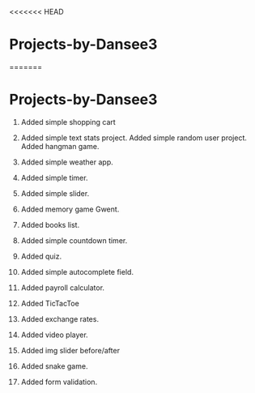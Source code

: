 <<<<<<< HEAD

# Projects-by-Dansee3

=======

# Projects-by-Dansee3

1. Added simple shopping cart
2. Added simple text stats project.
   Added simple random user project.
   Added hangman game.

3. Added simple weather app.

4. Added simple timer.
5. Added simple slider.
6. Added memory game Gwent.
7. Added books list.
8. Added simple countdown timer.
9. Added quiz.
10. Added simple autocomplete field.
11. Added payroll calculator.
12. Added TicTacToe
13. Added exchange rates.
14. Added video player.
15. Added img slider before/after
16. Added snake game.
17. Added form validation.

